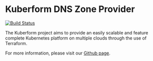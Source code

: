 Kuberform DNS Zone Provider
===
[![Build Status](https://travis-ci.org/kuberform/dns-zones.svg?branch=master)](https://travis-ci.org/kuberform/dns-zones)

The Kuberform project aims to provide an easily scalable and feature complete
Kubernetes platform on multiple clouds through the use of Terraform.

For more information, please visit our [Github page](https://github.com/kuberform).
